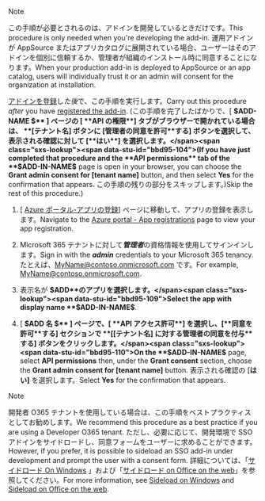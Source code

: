 
> [!NOTE]
> <span data-ttu-id="bbd95-101">この手順が必要とされるのは、アドインを開発しているときだけです。</span><span class="sxs-lookup"><span data-stu-id="bbd95-101">This procedure is only needed when you're developing the add-in.</span></span> <span data-ttu-id="bbd95-102">運用アドインが AppSource またはアプリカタログに展開されている場合、ユーザーはそのアドインを個別に信頼するか、管理者が組織のインストール時に同意することになります。</span><span class="sxs-lookup"><span data-stu-id="bbd95-102">When your production add-in is deployed to AppSource or an app catalog, users will individually trust it or an admin will consent for the organization at installation.</span></span>

<span data-ttu-id="bbd95-103">[アドインを登録](../develop/register-sso-add-in-aad-v2.md)し*た後*で、この手順を実行します。</span><span class="sxs-lookup"><span data-stu-id="bbd95-103">Carry out this procedure *after* you have [registered the add-in](../develop/register-sso-add-in-aad-v2.md).</span></span> <span data-ttu-id="bbd95-104">(この手順を完了したばかりで、[ **$ADD-NAME $** ] ページの [ **API の権限**] タブがブラウザーで開かれている場合は、 **[テナント名] ボタンに [管理者の同意を許可**する] ボタンを選択して、表示される確認に対して [**はい**] を選択します。</span><span class="sxs-lookup"><span data-stu-id="bbd95-104">(If you have just completed that procedure and the **API permissions** tab of the **$ADD-IN-NAME$** page is open in your browser, you can choose the **Grant admin consent for [tenant name]** button, and then select **Yes** for the confirmation that appears.</span></span> <span data-ttu-id="bbd95-105">この手順の残りの部分をスキップします。)</span><span class="sxs-lookup"><span data-stu-id="bbd95-105">Skip the rest of this procedure.)</span></span>

1. <span data-ttu-id="bbd95-106">[ [Azure ポータル-アプリの登録](https://go.microsoft.com/fwlink/?linkid=2083908)] ページに移動して、アプリの登録を表示します。</span><span class="sxs-lookup"><span data-stu-id="bbd95-106">Navigate to the [Azure portal - App registrations](https://go.microsoft.com/fwlink/?linkid=2083908) page to view your app registration.</span></span>

1. <span data-ttu-id="bbd95-107">Microsoft 365 テナントに対して***管理者***の資格情報を使用してサインインします。</span><span class="sxs-lookup"><span data-stu-id="bbd95-107">Sign in with the ***admin*** credentials to your Microsoft 365 tenancy.</span></span> <span data-ttu-id="bbd95-108">たとえば、MyName@contoso.onmicrosoft.com です。</span><span class="sxs-lookup"><span data-stu-id="bbd95-108">For example, MyName@contoso.onmicrosoft.com.</span></span>

1. <span data-ttu-id="bbd95-109">表示名が **$ADD**のアプリを選択します。</span><span class="sxs-lookup"><span data-stu-id="bbd95-109">Select the app with display name **$ADD-IN-NAME$**.</span></span>

1. <span data-ttu-id="bbd95-110">[ **$ADD 名 $** ] ページで、[ **API アクセス許可**] を選択し、[**同意を許可**する] セクションで **[[テナント名] に対する管理者の同意を付与**する] ボタンをクリックします。</span><span class="sxs-lookup"><span data-stu-id="bbd95-110">On the **$ADD-IN-NAME$** page, select **API permissions** then, under the **Grant consent** section, choose the **Grant admin consent for [tenant name]** button.</span></span> <span data-ttu-id="bbd95-111">表示される確認の [**はい]** を選択します。</span><span class="sxs-lookup"><span data-stu-id="bbd95-111">Select **Yes** for the confirmation that appears.</span></span>

> [!NOTE]
> <span data-ttu-id="bbd95-112">開発者 O365 テナントを使用している場合は、この手順をベストプラクティスとしてお勧めします。</span><span class="sxs-lookup"><span data-stu-id="bbd95-112">We recommend this procedure as a best practice if you are using a Developer O365 tenant.</span></span> <span data-ttu-id="bbd95-113">ただし、必要に応じて、開発環境で SSO アドインをサイドロードし、同意フォームをユーザーに求めることができます。</span><span class="sxs-lookup"><span data-stu-id="bbd95-113">However, if you prefer, it is possible to sideload an SSO add-in under development and prompt the user with a consent form.</span></span> <span data-ttu-id="bbd95-114">詳細については、「[サイドロード On Windows](../testing/create-a-network-shared-folder-catalog-for-task-pane-and-content-add-ins.md) 」および「[サイドロード on Office on the web](../testing/sideload-office-add-ins-for-testing.md)」を参照してください。</span><span class="sxs-lookup"><span data-stu-id="bbd95-114">For more information, see [Sideload on Windows](../testing/create-a-network-shared-folder-catalog-for-task-pane-and-content-add-ins.md) and [Sideload on Office on the web](../testing/sideload-office-add-ins-for-testing.md).</span></span>
